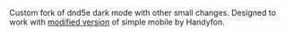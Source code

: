 Custom fork of dnd5e dark mode with other small changes.
Designed to work with [modified version](https://github.com/JustAnotherIdea/simplemobileV11) of simple mobile by Handyfon.